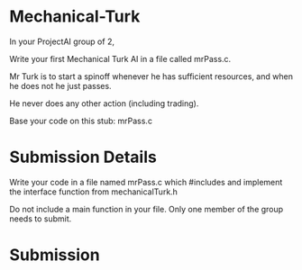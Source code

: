 # Mechanical-Turk

In your ProjectAI group of 2,

Write your first Mechanical Turk AI in a file called mrPass.c.  

Mr Turk is to start a spinoff whenever he has sufficient resources, and when he does not he just passes.

He never does any other action (including trading).

Base your code on this stub: mrPass.c

# Submission Details

Write your code in a file named mrPass.c which #includes and implement the interface function from mechanicalTurk.h

Do not include a main function in your file. Only one member of the group needs to submit.

# Submission
